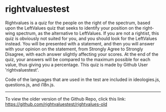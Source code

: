 # rightvaluestest
Rightvalues is a quiz for the people on the right of the spectrum, based upon the LeftValues quiz that seeks to identify your position on the right-wing spectrum, as the alternative to LeftValues. If you are not a rightist, this quiz is obviously not suited for you, and you should look for the LeftValues instead. You will be presented with a statement, and then you will answer with your opinion on the statement, from Strongly Agree to Strongly Disagree, with each answer slightly affecting your scores. At the end of the quiz, your answers will be compared to the maximum possible for each value, thus giving you a percentage. This quiz is made by Github User 'rightvaluestest'.

Code of the languages that are used in the test are included in ideologies.js, questions.js, and i18n.js.

-------------------------

To view the older version of the Github Repo, click this link:
https://github.com/rightvaluestest/rightvalues-old
